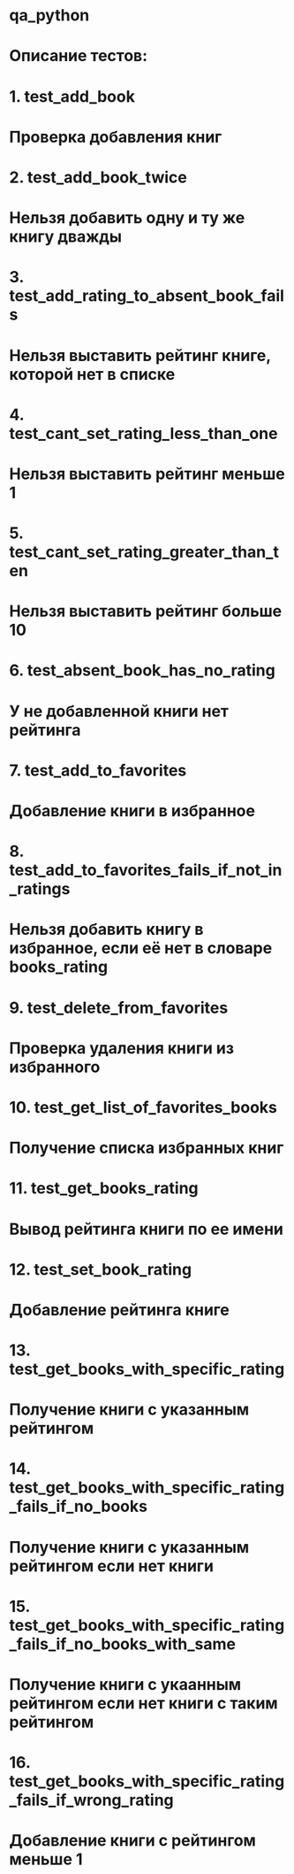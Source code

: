 # qa_python
# Описание тестов:
# 1. test_add_book
# Проверка добавления книг
# 2. test_add_book_twice
# Нельзя добавить одну и ту же книгу дважды
# 3. test_add_rating_to_absent_book_fails
# Нельзя выставить рейтинг книге, которой нет в списке
# 4. test_cant_set_rating_less_than_one
# Нельзя выставить рейтинг меньше 1
# 5. test_cant_set_rating_greater_than_ten
# Нельзя выставить рейтинг больше 10
# 6. test_absent_book_has_no_rating
# У не добавленной книги нет рейтинга
# 7. test_add_to_favorites
# Добавление книги в избранное
# 8. test_add_to_favorites_fails_if_not_in_ratings
# Нельзя добавить книгу в избранное, если её нет в словаре books_rating
# 9. test_delete_from_favorites
# Проверка удаления книги из избранного
# 10. test_get_list_of_favorites_books
# Получение списка избранных книг
# 11. test_get_books_rating
# Вывод рейтинга книги по ее имени
# 12. test_set_book_rating
# Добавление рейтинга книге
# 13. test_get_books_with_specific_rating
# Получение книги с указанным рейтингом
# 14. test_get_books_with_specific_rating_fails_if_no_books
#  Получение книги с указанным рейтингом если нет книги
# 15. test_get_books_with_specific_rating_fails_if_no_books_with_same
#  Получение книги с укаанным рейтингом если нет книги с таким рейтингом
# 16. test_get_books_with_specific_rating_fails_if_wrong_rating
# Добавление книги с рейтингом меньше 1